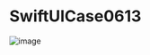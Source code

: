 # SwiftUICase0613

![image](https://github.com/user-attachments/assets/bd495274-5e0d-4059-bbc5-fe21487bc75e)
